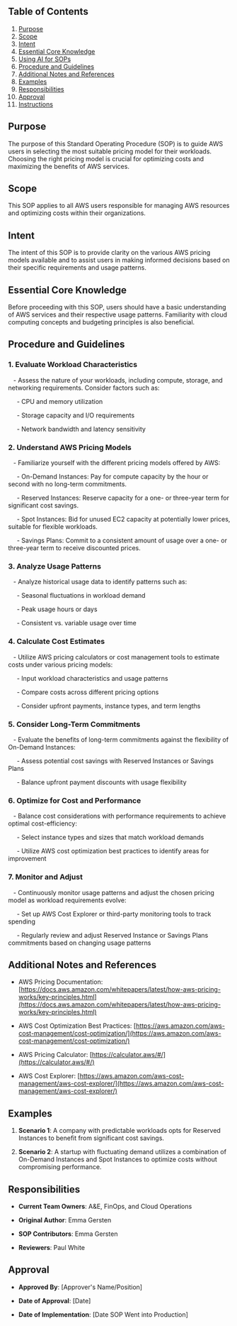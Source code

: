 
## Table of Contents

1. [Purpose](#purpose)
2. [Scope](#scope)
3. [Intent](#intent)
4. [Essential Core Knowledge](#essential-core-knowledge)
5. [Using AI for SOPs](#using-ai-for-sops)
6. [Procedure and Guidelines](#procedure-and-guidelines)
7. [Additional Notes and References](#additional-notes-and-references)
8. [Examples](#examples)
9. [Responsibilities](#responsibilities)
10. [Approval](#approval)
11. [Instructions](#instructions)

## Purpose

The purpose of this Standard Operating Procedure (SOP) is to guide AWS users in selecting the most suitable pricing model for their workloads. Choosing the right pricing model is crucial for optimizing costs and maximizing the benefits of AWS services.

## Scope

This SOP applies to all AWS users responsible for managing AWS resources and optimizing costs within their organizations.

## Intent

The intent of this SOP is to provide clarity on the various AWS pricing models available and to assist users in making informed decisions based on their specific requirements and usage patterns.

## Essential Core Knowledge

Before proceeding with this SOP, users should have a basic understanding of AWS services and their respective usage patterns. Familiarity with cloud computing concepts and budgeting principles is also beneficial.

## Procedure and Guidelines

### 1. Evaluate Workload Characteristics

   - Assess the nature of your workloads, including compute, storage, and networking requirements. Consider factors such as:

     - CPU and memory utilization

     - Storage capacity and I/O requirements

     - Network bandwidth and latency sensitivity

### 2. Understand AWS Pricing Models

   - Familiarize yourself with the different pricing models offered by AWS:

     - On-Demand Instances: Pay for compute capacity by the hour or second with no long-term commitments.

     - Reserved Instances: Reserve capacity for a one- or three-year term for significant cost savings.

     - Spot Instances: Bid for unused EC2 capacity at potentially lower prices, suitable for flexible workloads.

     - Savings Plans: Commit to a consistent amount of usage over a one- or three-year term to receive discounted prices.

### 3. Analyze Usage Patterns

   - Analyze historical usage data to identify patterns such as:

     - Seasonal fluctuations in workload demand

     - Peak usage hours or days

     - Consistent vs. variable usage over time

### 4. Calculate Cost Estimates

   - Utilize AWS pricing calculators or cost management tools to estimate costs under various pricing models:

     - Input workload characteristics and usage patterns

     - Compare costs across different pricing options

     - Consider upfront payments, instance types, and term lengths

### 5. Consider Long-Term Commitments

   - Evaluate the benefits of long-term commitments against the flexibility of On-Demand Instances:

     - Assess potential cost savings with Reserved Instances or Savings Plans

     - Balance upfront payment discounts with usage flexibility

### 6. Optimize for Cost and Performance

   - Balance cost considerations with performance requirements to achieve optimal cost-efficiency:

     - Select instance types and sizes that match workload demands

     - Utilize AWS cost optimization best practices to identify areas for improvement

### 7. Monitor and Adjust

   - Continuously monitor usage patterns and adjust the chosen pricing model as workload requirements evolve:

     - Set up AWS Cost Explorer or third-party monitoring tools to track spending

     - Regularly review and adjust Reserved Instance or Savings Plans commitments based on changing usage patterns

## Additional Notes and References

- AWS Pricing Documentation: [https://docs.aws.amazon.com/whitepapers/latest/how-aws-pricing-works/key-principles.html](https://docs.aws.amazon.com/whitepapers/latest/how-aws-pricing-works/key-principles.html)

- AWS Cost Optimization Best Practices: [https://aws.amazon.com/aws-cost-management/cost-optimization/](https://aws.amazon.com/aws-cost-management/cost-optimization/)

- AWS Pricing Calculator: [https://calculator.aws/#/](https://calculator.aws/#/)

- AWS Cost Explorer: [https://aws.amazon.com/aws-cost-management/aws-cost-explorer/](https://aws.amazon.com/aws-cost-management/aws-cost-explorer/)

## Examples

1. **Scenario 1**: A company with predictable workloads opts for Reserved Instances to benefit from significant cost savings.

2. **Scenario 2**: A startup with fluctuating demand utilizes a combination of On-Demand Instances and Spot Instances to optimize costs without compromising performance.

## Responsibilities

- **Current Team Owners**: A&E, FinOps, and Cloud Operations

- **Original Author**: Emma Gersten

- **SOP Contributors**: Emma Gersten

- **Reviewers**: Paul White

## Approval

- **Approved By**: [Approver's Name/Position]

- **Date of Approval**: [Date]

- **Date of Implementation**: [Date SOP Went into Production]